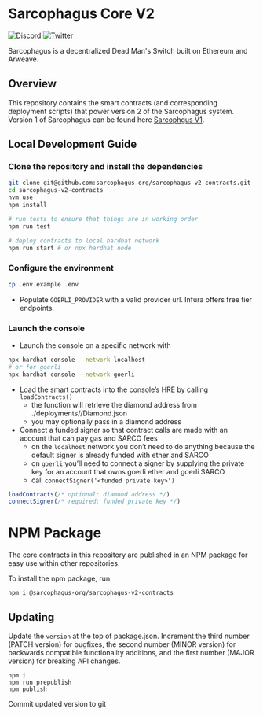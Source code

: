 # Sarcophagus Core V2

[![Discord](https://img.shields.io/discord/753398645507883099?color=768AD4&label=discord)](https://discord.com/channels/753398645507883099/)
[![Twitter](https://img.shields.io/twitter/follow/sarcophagusio?style=social)](https://twitter.com/sarcophagusio)

Sarcophagus is a decentralized Dead Man's Switch built on Ethereum and Arweave.

## Overview

This repository contains the smart contracts (and corresponding deployment scripts) that power version 2 of the Sarcophagus system. Version 1 of Sarcophagus can be found here [Sarcophgus V1](https://github.com/sarcophagus-org/sarcophagus-contracts).

## Local Development Guide
### Clone the repository and install the dependencies

```bash
git clone git@github.com:sarcophagus-org/sarcophagus-v2-contracts.git
cd sarcophagus-v2-contracts
nvm use
npm install

# run tests to ensure that things are in working order
npm run test 

# deploy contracts to local hardhat network
npm run start # or npx hardhat node
```

### Configure the environment

```bash
cp .env.example .env
```

- Populate `GOERLI_PROVIDER` with a valid provider url. Infura offers free tier endpoints.

### Launch the console

- Launch the console on a specific network with

```bash
npx hardhat console --network localhost
# or for goerli
npx hardhat console --network goerli
```

- Load the smart contracts into the console’s HRE by calling `loadContracts()`
  - the function will retrieve the diamond address from ./deployments/<current network>/Diamond.json
  - you may optionally pass in a diamond address
- Connect a funded signer so that contract calls are made with an account that can pay gas and SARCO fees
  - on the `localhost` network you don’t need to do anything because the default signer is already funded with ether and SARCO
  - on `goerli` you’ll need to connect a signer by supplying the private key for an account that owns goerli ether and goerli SARCO
  - call `connectSigner('<funded private key>')`

```javascript
loadContracts(/* optional: diamond address */)
connectSigner(/* required: funded private key */)
```

# NPM Package
The core contracts in this repository are published in an NPM package for easy use within other repositories.

To install the npm package, run:
 ```shell
npm i @sarcophagus-org/sarcophagus-v2-contracts
```

## Updating
Update the `version` at the top of package.json. Increment the third number (PATCH version) for bugfixes, the second number (MINOR version) for backwards compatible functionality additions, and the first number (MAJOR version) for breaking API changes. 
```shell
npm i
npm run prepublish
npm publish
```
Commit updated version to git
